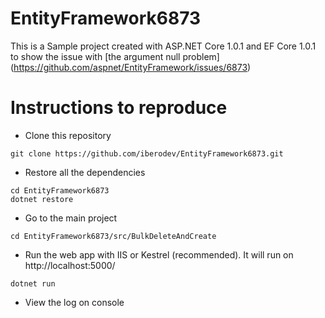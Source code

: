 # EntityFramework6873

This is a Sample project created with ASP.NET Core 1.0.1 and EF Core 1.0.1
to show the issue with [the argument null problem] (https://github.com/aspnet/EntityFramework/issues/6873)

# Instructions to reproduce
* Clone this repository 
```
git clone https://github.com/iberodev/EntityFramework6873.git
```

* Restore all the dependencies
```
cd EntityFramework6873
dotnet restore
```

* Go to the main project
```
cd EntityFramework6873/src/BulkDeleteAndCreate
```
* Run the web app with IIS or Kestrel (recommended). It will run on http://localhost:5000/
```
dotnet run
```

* View the log on console